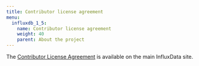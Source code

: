 ```yaml
---
title: Contributor license agreement
menu:
  influxdb_1_5:
    name: Contributor license agreement
    weight: 40
    parent: About the project
---
```


The [Contributor License Agreement](https://www.influxdata.com/legal/cla/) is available on the main InfluxData site.
